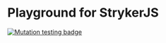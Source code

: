 # Playground for StrykerJS

[![Mutation testing badge](https://img.shields.io/endpoint?style=flat&url=https%3A%2F%2Fbadge-api.stryker-mutator.io%2Fgithub.com%2Fkorosuke613%2Fplayground%2Fmain)](https://dashboard.stryker-mutator.io/reports/github.com/korosuke613/playground/main)
